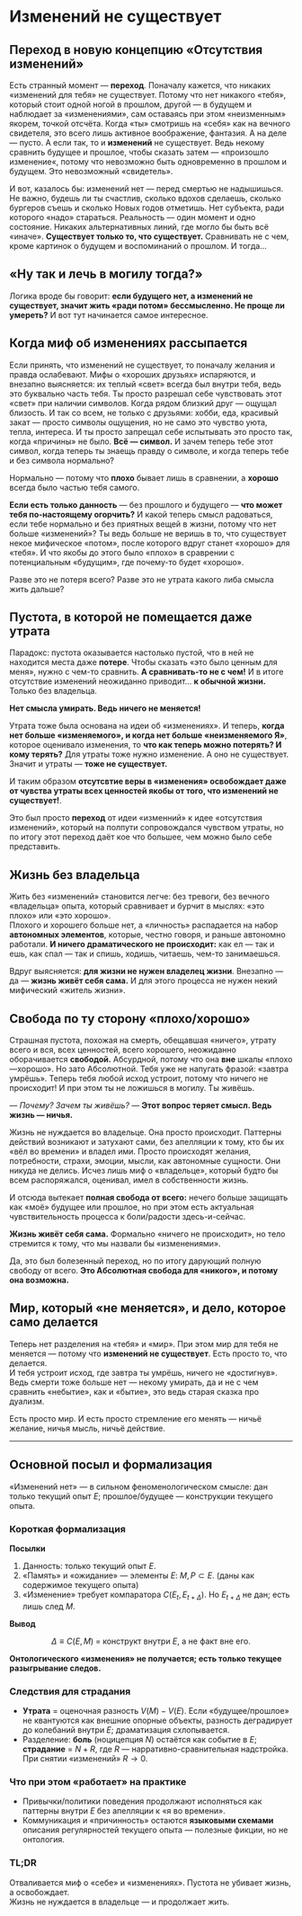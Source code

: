 # Изменений не существует

## Переход в новую концепцию «Отсутствия изменений»

Есть странный момент — **переход**. Поначалу кажется, что никаких «изменений для тебя» не существует. Потому что нет никакого «тебя», который стоит одной ногой в прошлом, другой — в будущем и наблюдает за «изменениями», сам оставаясь при этом «неизменным» якорем, точкой отсчёта. Когда «ты» смотришь на «себя» как на вечного свидетеля, это всего лишь активное воображение, фантазия. А на деле — пусто. 
А если так, то и **изменений** не существует. Ведь некому сравнить будущее и прошлое, чтобы сказать затем  — «произошло изменение«, потому что невозможно быть одновременно в прошлом и будущем. Это невозможный «свидетель». 

И вот, казалось бы: изменений нет — перед смертью не надышишься. Не важно, будешь ли ты счастлив, сколько вдохов сделаешь, сколько бургеров съешь и сколько Новых годов отметишь. Нет субъекта, ради которого «надо» стараться. 
Реальность — один момент и одно состояние. Никаких альтернативных линий, где могло бы быть всё «иначе». **Существует только то, что существует.** Сравнивать не с чем, кроме картинок о будущем и воспоминаний о прошлом. И тогда…

## «Ну так и лечь в могилу тогда?»

Логика вроде бы говорит: **если будущего нет, а изменений не существует, значит жить «ради потом» бессмысленно. Не проще ли умереть?**
И вот тут начинается самое интересное.

## Когда миф об изменениях рассыпается

Если принять, что изменений не существует, то поначалу желания и правда ослабевают. Мифы о «хороших друзьях» испаряются, и внезапно выясняется: их теплый «свет» всегда был внутри тебя, ведь это буквально часть тебя. Ты просто разрешал себе чувствовать этот «свет» при наличии символов. Когда рядом близкий друг — ощущал близость. И так со всем, не только с друзьями: хобби, еда, красивый закат — просто символы ощущения, но не само это чувство уюта, тепла, интереса. 
И ты просто запрещал себе испытывать это просто так, когда «причины» не было. **Всё — символ.** И зачем теперь тебе этот символ, когда теперь ты знаещь правду о символе, и когда теперь тебе и без символа нормально?

Нормально — потому что **плохо** бывает лишь в сравнении, а **хорошо** всегда было частью тебя самого. 

**Если есть только данность** — без прошлого и будущего — **что может тебя по-настоящему огорчить?** 
И какой теперь смысл радоваться, если тебе нормально и без приятных вещей в жизни, потому что нет больше «изменений»? 
Ты ведь больше не веришь в то, что существует некое мифическое «потом», после которого вдруг станет «хорошо» для «тебя». И что якобы до этого было «плохо» в сраврении с потенциальным «будущим», где почему-то будет «хорошо».

Разве это не потеря всего? Разве это не утрата какого либа смысла жить дальше?

## Пустота, в которой не помещается даже утрата

Парадокс: пустота оказывается настолько пустой, что в ней не находится места даже **потере**. Чтобы сказать «это было ценным для меня», нужно с чем-то сравнить. **А сравнивать-то не с чем!**
И в итоге отсутствие изменений неожиданно приводит… **к обычной жизни.** Только без владельца.

**Нет смысла умирать. Ведь ничего не меняется!**

Утрата тоже была основана на идеи об «изменениях». И теперь, **когда нет больше «изменяемого», и когда нет больше «неизменяемого Я»**, которое оценивало изменения, то **что как теперь можно потерять? И кому терять?**
Для утраты тоже нужно изменение. А оно не существует. Значит и утраты — **тоже не существует.**

И таким образом **отсутсвтие веры в «изменения» освобождает даже от чувства утраты всех ценностей якобы от того, что изменений не существует!**.

Это был просто **переход** от идеи «изменний» к идее «отсутствия изменений», который на полпути сопровождался чувством утраты, но по итогу этот переход даёт кое что большее, чем можно было себе представить.

## Жизнь без владельца

Жить без «изменений» становится легче: без тревоги, без вечного «владельца» опыта, который сравнивает и бурчит в мыслях: «это плохо» или «это хорошо».  
Плохого и хорошего больше нет, а «личность» распадается на набор **автономных элементов**, которые, честно говоря, и раньше автономно работали. 
**И ничего драматического не происходит:** как ел — так и ешь, как спал — так и спишь, ходишь, читаешь, чем-то занимаешься.

Вдруг выясняется: **для жизни не нужен владелец жизни**. Внезапно — да — **жизнь живёт себя сама.** И для этого процесса не нужен некий мифический «житель жизни».

## Свобода по ту сторону «плохо/хорошо»

Страшная пустота, похожая на смерть, обещавшая «ничего», утрату всего и вся, всех ценностей, всего хорошего, неожиданно оборачивается **свободой.** Абсурдной, потому что она **вне** шкалы «плохо—хорошо». Но зато Абсолютной. Тебя уже не напугать фразой: «завтра умрёшь». Теперь тебя любой исход устроит, потому что ничего не происходит! И при этом ты не ложишься в могилу. Ты живёшь.

— *Почему? Зачем ты живёшь?*
— **Этот вопрос теряет смысл. Ведь жизнь — ничья.** 

Жизнь не нуждается во владельце. Она просто происходит. Паттерны действий возникают и затухают сами, без апелляции к тому, кто бы их «вёл во времени» и владел ими.
Просто происходят желания, потребности, страхи, эмоции, мысли, как автономные сущности. Они никуда не делись. Исчез лишь миф о «владельце», который будто бы всем распоряжался, оценивал, имел в собственности жизнь.

И отсюда вытекает **полная свобода от всего:** нечего больше защищать как «моё» будущее или прошлое, но при этом есть актуальная чувствительность процесса к боли/радости здесь-и-сейчас.

**Жизнь живёт себя сама.** Формально «ничего не происходит», но тело стремится к тому, что мы назвали бы «изменениями».

Да, это был болезенный переход, но по итогу дарующий полную свободу от всего. **Это Абсолютная свобода для «никого», и потому она возможна.**

## Мир, который «не меняется», и дело, которое само делается

Теперь нет разделения на «тебя» и «мир». При этом мир для тебя не меняется — потому что **изменений не существует**. Есть просто то, что делается.  
И тебя устроит исход, где завтра ты умрёшь, ничего не «достигнув». Ведь смерти тоже больше нет — некому умирать, да и не с чем сравнить «небытие», как и «бытие», это ведь старая сказка про дуализм.

Есть просто мир. И есть просто стремление его менять — ничьё желание, ничья мысль, ничьё действие.

---

## Основной посыл и формализация

«Изменений нет» — в сильном феноменологическом смысле: дан только текущий опыт $E$; прошлое/будущее — конструкции текущего опыта.

### Короткая формализация

**Посылки**

1. Данность: только текущий опыт $E$.
2. «Память» и «ожидание» — элементы $E$: $M, P \subset E$. (даны как содержимое текущего опыта)
3. «Изменение» требует компаратора $C(E_t, E_{t+\Delta})$. Но $E_{t+\Delta}$ не дан; есть лишь след $M$.

**Вывод**


```math
\Delta \equiv C(E, M)\;=\;\text{конструкт внутри } E,\ \text{а не факт вне его.}
```

**Онтологического «изменения» не получается; есть только текущее разыгрывание следов.**

### Следствия для страдания

* **Утрата** = оценочная разность $V(M) - V(E)$. Если «будущее/прошлое» не квантуются как внешние опорные объекты, разность деградирует до колебаний внутри $E$; драматизация схлопывается.
* Разделение: **боль** (ноцицепция $N$) остаётся как событие в $E$; **страдание** = $N + R$, где $R$ — нарративно-сравнительная надстройка. При снятии «изменений» $R \to 0$.

### Что при этом «работает» на практике

* Привычки/политики поведения продолжают исполняться как паттерны внутри $E$ без апелляции к «я во времени».
* Коммуникация и «причинность» остаются **языковыми схемами** описания регулярностей текущего опыта — полезные фикции, но не онтология.

### TL;DR

Отваливается миф о «себе» и «изменениях». Пустота не убивает жизнь, а освобождает.  
Жизнь не нуждается в владельце — и продолжает жить.  
